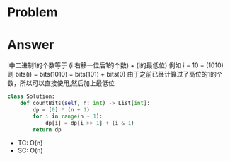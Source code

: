 # Problem
# Answer
i中二进制1的个数等于 (i 右移一位后1的个数) + (i的最低位) 例如 i = 10 = (1010) 则 bits(i) = bits(1010) = bits(101) + bits(0) 由于之前已经计算过了高位的1的个数，所以可以直接使用,然后加上最低位
```python
class Solution:
    def countBits(self, n: int) -> List[int]:
        dp = [0] * (n + 1)
        for i in range(n + 1):
            dp[i] = dp[i >> 1] + (i & 1)
        return dp
```
- TC: O(n)
- SC: O(n)